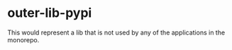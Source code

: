 # outer-lib-pypi

This would represent a lib that is not used by any of the applications in the monorepo.
